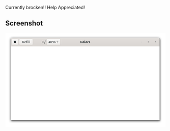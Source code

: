 <!--
 Copyright (c) 2020 Ahmed Eldemery
 
 This software is released under the MIT License.
 https://opensource.org/licenses/MIT
-->
Currently brocken!!
Help Appreciated!

## Screenshot

![Screenshot 1](https://github.com/aeldemery/gtk4_color_list/blob/master/Screenshot%201.png)